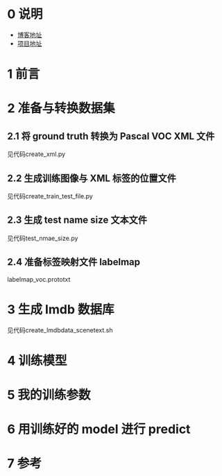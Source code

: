 
# 0 说明
* [博客地址](http://blog.csdn.net/u010167269/article/details/52851667)
* [项目地址](https://github.com/chenxinpeng/SSD_scene_text_detection)

# 1 前言

# 2 准备与转换数据集

## 2.1 将 ground truth 转换为 Pascal VOC XML 文件
见代码create_xml.py


## 2.2 生成训练图像与 XML 标签的位置文件
见代码create_train_test_file.py


## 2.3 生成 test name size 文本文件
见代码test_nmae_size.py


## 2.4 准备标签映射文件 labelmap
labelmap_voc.prototxt

# 3 生成 lmdb 数据库
见代码create_lmdbdata_scenetext.sh


# 4 训练模型

# 5 我的训练参数

# 6 用训练好的 model 进行 predict

# 7 参考